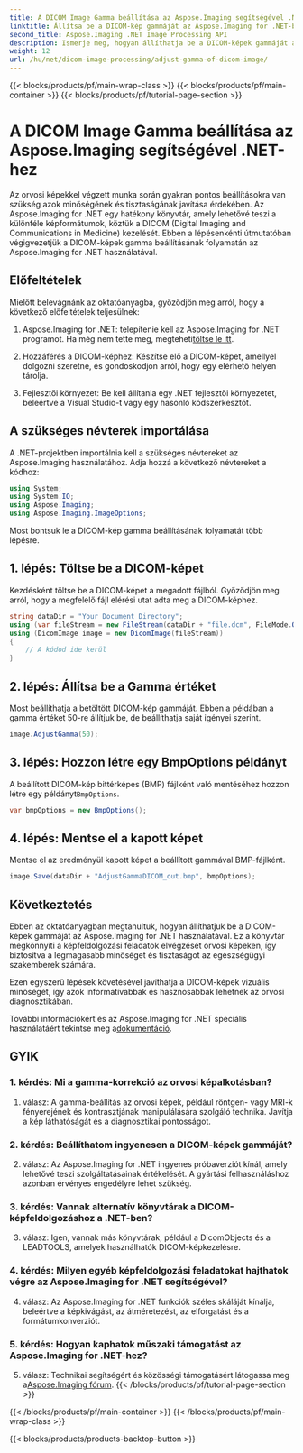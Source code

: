 ```yaml
---
title: A DICOM Image Gamma beállítása az Aspose.Imaging segítségével .NET-hez
linktitle: Állítsa be a DICOM-kép gammáját az Aspose.Imaging for .NET-ben
second_title: Aspose.Imaging .NET Image Processing API
description: Ismerje meg, hogyan állíthatja be a DICOM-képek gammáját az Aspose.Imaging for .NET segítségével. Növelje az orvosi képminőséget egyszerű lépésekkel.
weight: 12
url: /hu/net/dicom-image-processing/adjust-gamma-of-dicom-image/
---
```


{{< blocks/products/pf/main-wrap-class >}}
{{< blocks/products/pf/main-container >}}
{{< blocks/products/pf/tutorial-page-section >}}

# A DICOM Image Gamma beállítása az Aspose.Imaging segítségével .NET-hez

Az orvosi képekkel végzett munka során gyakran pontos beállításokra van szükség azok minőségének és tisztaságának javítása érdekében. Az Aspose.Imaging for .NET egy hatékony könyvtár, amely lehetővé teszi a különféle képformátumok, köztük a DICOM (Digital Imaging and Communications in Medicine) kezelését. Ebben a lépésenkénti útmutatóban végigvezetjük a DICOM-képek gamma beállításának folyamatán az Aspose.Imaging for .NET használatával.

## Előfeltételek

Mielőtt belevágnánk az oktatóanyagba, győződjön meg arról, hogy a következő előfeltételek teljesülnek:

1.  Aspose.Imaging for .NET: telepítenie kell az Aspose.Imaging for .NET programot. Ha még nem tette meg, megteheti[töltse le itt](https://releases.aspose.com/imaging/net/).

2. Hozzáférés a DICOM-képhez: Készítse elő a DICOM-képet, amellyel dolgozni szeretne, és gondoskodjon arról, hogy egy elérhető helyen tárolja.

3. Fejlesztői környezet: Be kell állítania egy .NET fejlesztői környezetet, beleértve a Visual Studio-t vagy egy hasonló kódszerkesztőt.

## A szükséges névterek importálása

A .NET-projektben importálnia kell a szükséges névtereket az Aspose.Imaging használatához. Adja hozzá a következő névtereket a kódhoz:

```csharp
using System;
using System.IO;
using Aspose.Imaging;
using Aspose.Imaging.ImageOptions;
```

Most bontsuk le a DICOM-kép gamma beállításának folyamatát több lépésre.

## 1. lépés: Töltse be a DICOM-képet

Kezdésként töltse be a DICOM-képet a megadott fájlból. Győződjön meg arról, hogy a megfelelő fájl elérési utat adta meg a DICOM-képhez.

```csharp
string dataDir = "Your Document Directory";
using (var fileStream = new FileStream(dataDir + "file.dcm", FileMode.Open, FileAccess.Read))
using (DicomImage image = new DicomImage(fileStream))
{
    // A kódod ide kerül
}
```

## 2. lépés: Állítsa be a Gamma értéket

Most beállíthatja a betöltött DICOM-kép gammáját. Ebben a példában a gamma értéket 50-re állítjuk be, de beállíthatja saját igényei szerint.

```csharp
image.AdjustGamma(50);
```

## 3. lépés: Hozzon létre egy BmpOptions példányt

 A beállított DICOM-kép bittérképes (BMP) fájlként való mentéséhez hozzon létre egy példányt`BmpOptions`.

```csharp
var bmpOptions = new BmpOptions();
```

## 4. lépés: Mentse el a kapott képet

Mentse el az eredményül kapott képet a beállított gammával BMP-fájlként.

```csharp
image.Save(dataDir + "AdjustGammaDICOM_out.bmp", bmpOptions);
```

## Következtetés

Ebben az oktatóanyagban megtanultuk, hogyan állíthatjuk be a DICOM-képek gammáját az Aspose.Imaging for .NET használatával. Ez a könyvtár megkönnyíti a képfeldolgozási feladatok elvégzését orvosi képeken, így biztosítva a legmagasabb minőséget és tisztaságot az egészségügyi szakemberek számára.

Ezen egyszerű lépések követésével javíthatja a DICOM-képek vizuális minőségét, így azok informatívabbak és hasznosabbak lehetnek az orvosi diagnosztikában.

 További információkért és az Aspose.Imaging for .NET speciális használatáért tekintse meg a[dokumentáció](https://reference.aspose.com/imaging/net/).

## GYIK

### 1. kérdés: Mi a gamma-korrekció az orvosi képalkotásban?

1. válasz: A gamma-beállítás az orvosi képek, például röntgen- vagy MRI-k fényerejének és kontrasztjának manipulálására szolgáló technika. Javítja a kép láthatóságát és a diagnosztikai pontosságot.

### 2. kérdés: Beállíthatom ingyenesen a DICOM-képek gammáját?

2. válasz: Az Aspose.Imaging for .NET ingyenes próbaverziót kínál, amely lehetővé teszi szolgáltatásainak értékelését. A gyártási felhasználáshoz azonban érvényes engedélyre lehet szükség.

### 3. kérdés: Vannak alternatív könyvtárak a DICOM-képfeldolgozáshoz a .NET-ben?

3. válasz: Igen, vannak más könyvtárak, például a DicomObjects és a LEADTOOLS, amelyek használhatók DICOM-képkezelésre.

### 4. kérdés: Milyen egyéb képfeldolgozási feladatokat hajthatok végre az Aspose.Imaging for .NET segítségével?

4. válasz: Az Aspose.Imaging for .NET funkciók széles skáláját kínálja, beleértve a képkivágást, az átméretezést, az elforgatást és a formátumkonverziót.

### 5. kérdés: Hogyan kaphatok műszaki támogatást az Aspose.Imaging for .NET-hez?

 5. válasz: Technikai segítségért és közösségi támogatásért látogassa meg a[Aspose.Imaging fórum](https://forum.aspose.com/).
{{< /blocks/products/pf/tutorial-page-section >}}

{{< /blocks/products/pf/main-container >}}
{{< /blocks/products/pf/main-wrap-class >}}

{{< blocks/products/products-backtop-button >}}
